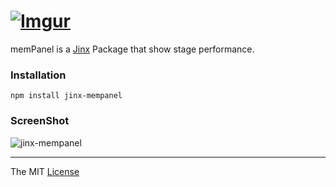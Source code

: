 # [![Imgur](http://i.imgur.com/FHjshUv.png)](https://github.com/webcaetano/jinx)

memPanel is a [Jinx](https://github.com/webcaetano/jinx) Package that show stage performance.

### Installation

```
npm install jinx-mempanel
```

### ScreenShot

![jinx-mempanel](http://i.imgur.com/Qzcz8tm.jpg)

---------------------------------

The MIT [License](https://raw.githubusercontent.com/webcaetano/memPanel/master/LICENSE.md)

